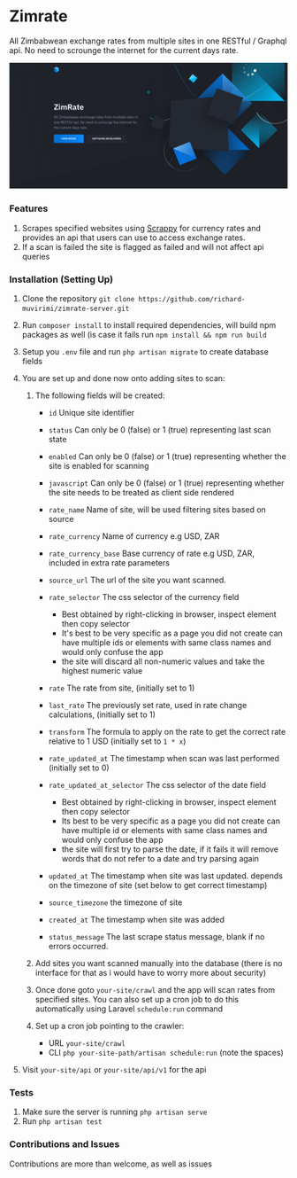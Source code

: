# Zimrate

All Zimbabwean exchange rates from multiple sites in one RESTful / Graphql api. No need to scrounge the internet for the
current days rate.

![Screenshot1](resources/js/front-end/assets/images/zimrate_screenshot.png)

### Features

1. Scrapes specified websites using [Scrappy](https://scrappy.tyganeutronics.com) for currency rates and provides an api
   that users can use to access exchange rates.
2. If a scan is failed the site is flagged as failed and will not affect api queries

### Installation (Setting Up)

1. Clone the repository `git clone https://github.com/richard-muvirimi/zimrate-server.git`
2. Run `composer install` to install required dependencies, will build npm packages as well (is case it fails run `npm
   install && npm run build`
3. Setup you `.env` file and run `php artisan migrate` to create database fields
4. You are set up and done now onto adding sites to scan:

    1. The following fields will be created:

        - `id` Unique site identifier
        - `status` Can only be 0 (false) or 1 (true) representing last scan state
        - `enabled` Can only be 0 (false) or 1 (true) representing whether the site is enabled for scanning
        - `javascript` Can only be 0 (false) or 1 (true) representing whether the site needs to be treated as client
          side rendered
        - `rate_name` Name of site, will be used filtering sites based on source
        - `rate_currency` Name of currency e.g USD, ZAR
        - `rate_currency_base` Base currency of rate e.g USD, ZAR, included in extra rate parameters
        - `source_url` The url of the site you want scanned.
        - `rate_selector` The css selector of the currency field

            - Best obtained by right-clicking in browser, inspect element then copy selector
            - It's best to be very specific as a page you did not create can have multiple ids or elements with same
              class
              names and would only confuse the app
            - the site will discard all non-numeric values and take the highest numeric value

        - `rate` The rate from site, (initially set to 1)
        - `last_rate` The previously set rate, used in rate change calculations, (initially set to 1)
        - `transform` The formula to apply on the rate to get the correct rate relative to 1 USD (initially set
          to `1 * x`)
        - `rate_updated_at` The timestamp when scan was last performed (initially set to 0)
        - `rate_updated_at_selector` The css selector of the date field

            - Best obtained by right-clicking in browser, inspect element then copy selector
            - Its best to be very specific as a page you did not create can have multiple id or elements with same class
              names and would only confuse the app
            - the site will first try to parse the date, if it fails it will remove words that do not refer to a date
              and try parsing again

        - `updated_at` The timestamp when site was last updated. depends on the timezone of site (set below to get
          correct timestamp)
        - `source_timezone` the timezone of site
        - `created_at` The timestamp when site was added
        - `status_message` The last scrape status message, blank if no errors occurred.

    2. Add sites you want scanned manually into the database (there is no interface for that as i would have to worry
       more about security)

    3. Once done goto `your-site/crawl` and the app will scan rates from specified sites. You can also set up a cron
       job to do this automatically using Laravel `schedule:run` command

    4. Set up a cron job pointing to the crawler:
        - URL `your-site/crawl`
        - CLI `php your-site-path/artisan schedule:run` (note the spaces)

5. Visit `your-site/api` or `your-site/api/v1` for the api

### Tests

1. Make sure the server is running `php artisan serve`
2. Run `php artisan test`

### Contributions and Issues

Contributions are more than welcome, as well as issues
